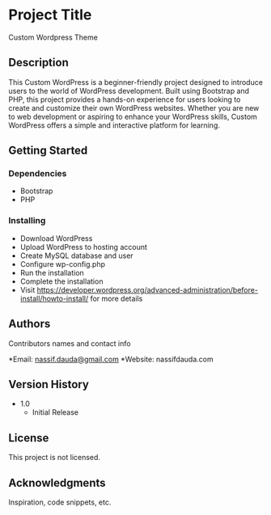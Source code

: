 # Project Title

Custom Wordpress Theme

## Description

This Custom WordPress is a beginner-friendly project designed to introduce users to the world of WordPress development. Built using Bootstrap and PHP, this project provides a hands-on experience for users looking to create and customize their own WordPress websites. Whether you are new to web development or aspiring to enhance your WordPress skills, Custom WordPress offers a simple and interactive platform for learning.

## Getting Started

### Dependencies

* Bootstrap
* PHP

### Installing

* Download WordPress
* Upload WordPress to hosting account
* Create MySQL database and user
* Configure wp-config.php
* Run the installation
* Complete the installation
* Visit https://developer.wordpress.org/advanced-administration/before-install/howto-install/ for more details


## Authors

Contributors names and contact info

*Email: nassif.dauda@gmail.com
*Website: nassifdauda.com

## Version History
* 1.0
    * Initial Release

## License

This project is not licensed.

## Acknowledgments

Inspiration, code snippets, etc.